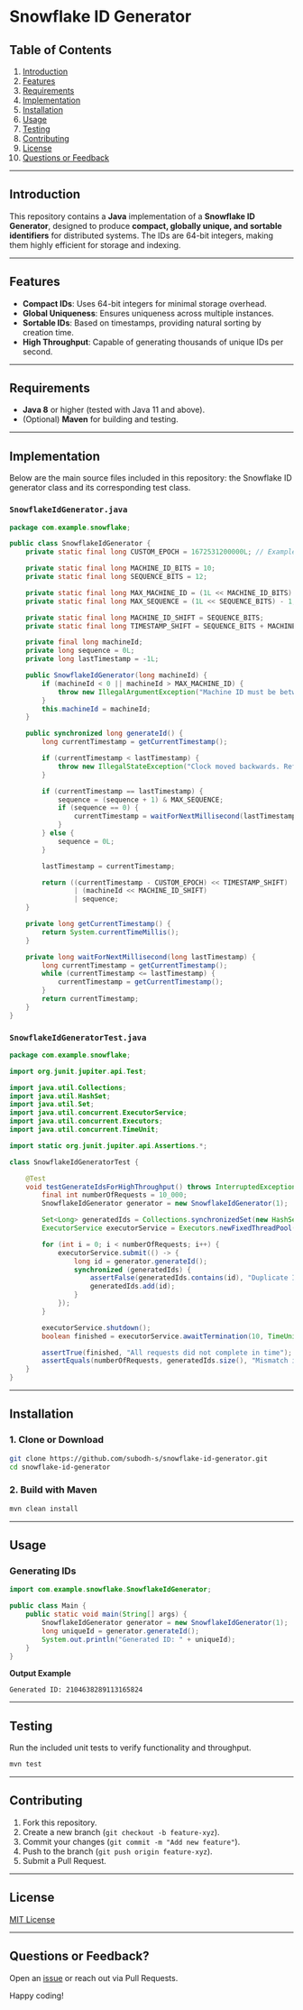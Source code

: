 
# Snowflake ID Generator

## Table of Contents
1. [Introduction](#introduction)
2. [Features](#features)
3. [Requirements](#requirements)
4. [Implementation](#implementation)
5. [Installation](#installation)
6. [Usage](#usage)
7. [Testing](#testing)
8. [Contributing](#contributing)
9. [License](#license)
10. [Questions or Feedback](#questions-or-feedback)

---

## Introduction
This repository contains a **Java** implementation of a **Snowflake ID Generator**, designed to produce **compact, globally unique, and sortable identifiers** for distributed systems. The IDs are 64-bit integers, making them highly efficient for storage and indexing.

---

## Features
- **Compact IDs**: Uses 64-bit integers for minimal storage overhead.
- **Global Uniqueness**: Ensures uniqueness across multiple instances.
- **Sortable IDs**: Based on timestamps, providing natural sorting by creation time.
- **High Throughput**: Capable of generating thousands of unique IDs per second.

---

## Requirements
- **Java 8** or higher (tested with Java 11 and above).
- (Optional) **Maven** for building and testing.

---

## Implementation

Below are the main source files included in this repository: the Snowflake ID generator class and its corresponding test class.

### `SnowflakeIdGenerator.java`

```java
package com.example.snowflake;

public class SnowflakeIdGenerator {
    private static final long CUSTOM_EPOCH = 1672531200000L; // Example epoch: 2023-01-01T00:00:00Z

    private static final long MACHINE_ID_BITS = 10;
    private static final long SEQUENCE_BITS = 12;

    private static final long MAX_MACHINE_ID = (1L << MACHINE_ID_BITS) - 1;
    private static final long MAX_SEQUENCE = (1L << SEQUENCE_BITS) - 1;

    private static final long MACHINE_ID_SHIFT = SEQUENCE_BITS;
    private static final long TIMESTAMP_SHIFT = SEQUENCE_BITS + MACHINE_ID_BITS;

    private final long machineId;
    private long sequence = 0L;
    private long lastTimestamp = -1L;

    public SnowflakeIdGenerator(long machineId) {
        if (machineId < 0 || machineId > MAX_MACHINE_ID) {
            throw new IllegalArgumentException("Machine ID must be between 0 and " + MAX_MACHINE_ID);
        }
        this.machineId = machineId;
    }

    public synchronized long generateId() {
        long currentTimestamp = getCurrentTimestamp();

        if (currentTimestamp < lastTimestamp) {
            throw new IllegalStateException("Clock moved backwards. Refusing to generate ID.");
        }

        if (currentTimestamp == lastTimestamp) {
            sequence = (sequence + 1) & MAX_SEQUENCE;
            if (sequence == 0) {
                currentTimestamp = waitForNextMillisecond(lastTimestamp);
            }
        } else {
            sequence = 0L;
        }

        lastTimestamp = currentTimestamp;

        return ((currentTimestamp - CUSTOM_EPOCH) << TIMESTAMP_SHIFT)
                | (machineId << MACHINE_ID_SHIFT)
                | sequence;
    }

    private long getCurrentTimestamp() {
        return System.currentTimeMillis();
    }

    private long waitForNextMillisecond(long lastTimestamp) {
        long currentTimestamp = getCurrentTimestamp();
        while (currentTimestamp <= lastTimestamp) {
            currentTimestamp = getCurrentTimestamp();
        }
        return currentTimestamp;
    }
}
```

### `SnowflakeIdGeneratorTest.java`

```java
package com.example.snowflake;

import org.junit.jupiter.api.Test;

import java.util.Collections;
import java.util.HashSet;
import java.util.Set;
import java.util.concurrent.ExecutorService;
import java.util.concurrent.Executors;
import java.util.concurrent.TimeUnit;

import static org.junit.jupiter.api.Assertions.*;

class SnowflakeIdGeneratorTest {

    @Test
    void testGenerateIdsForHighThroughput() throws InterruptedException {
        final int numberOfRequests = 10_000;
        SnowflakeIdGenerator generator = new SnowflakeIdGenerator(1);

        Set<Long> generatedIds = Collections.synchronizedSet(new HashSet<>());
        ExecutorService executorService = Executors.newFixedThreadPool(10);

        for (int i = 0; i < numberOfRequests; i++) {
            executorService.submit(() -> {
                long id = generator.generateId();
                synchronized (generatedIds) {
                    assertFalse(generatedIds.contains(id), "Duplicate ID found!");
                    generatedIds.add(id);
                }
            });
        }

        executorService.shutdown();
        boolean finished = executorService.awaitTermination(10, TimeUnit.SECONDS);

        assertTrue(finished, "All requests did not complete in time");
        assertEquals(numberOfRequests, generatedIds.size(), "Mismatch in the number of generated IDs");
    }
}
```

---

## Installation

### 1. Clone or Download
```bash
git clone https://github.com/subodh-s/snowflake-id-generator.git
cd snowflake-id-generator
```

### 2. Build with Maven
```bash
mvn clean install
```

---

## Usage

### Generating IDs

```java
import com.example.snowflake.SnowflakeIdGenerator;

public class Main {
    public static void main(String[] args) {
        SnowflakeIdGenerator generator = new SnowflakeIdGenerator(1);
        long uniqueId = generator.generateId();
        System.out.println("Generated ID: " + uniqueId);
    }
}
```

**Output Example**
```
Generated ID: 2104638289113165824
```

---

## Testing

Run the included unit tests to verify functionality and throughput.

```bash
mvn test
```

---

## Contributing

1. Fork this repository.
2. Create a new branch (`git checkout -b feature-xyz`).
3. Commit your changes (`git commit -m "Add new feature"`).
4. Push to the branch (`git push origin feature-xyz`).
5. Submit a Pull Request.

---

## License

[MIT License](LICENSE)

---

## Questions or Feedback?

Open an [issue](../../issues) or reach out via Pull Requests.

Happy coding!
